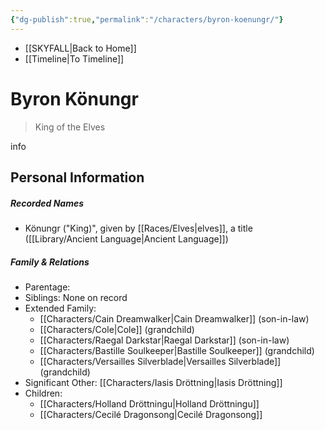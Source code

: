 ```yaml
---
{"dg-publish":true,"permalink":"/characters/byron-koenungr/"}
---
```


- [[SKYFALL\|Back to Home]]
- [[Timeline\|To Timeline]]

# Byron Könungr
>King of the Elves

info

## Personal Information

##### Recorded Names
- Könungr ("King)", given by [[Races/Elves\|elves]], a title ([[Library/Ancient Language\|Ancient Language]])

##### Family & Relations
- Parentage: 
- Siblings: None on record
- Extended Family: 
	- [[Characters/Cain Dreamwalker\|Cain Dreamwalker]] (son-in-law)
	- [[Characters/Cole\|Cole]] (grandchild)
	- [[Characters/Raegal Darkstar\|Raegal Darkstar]] (son-in-law)
	- [[Characters/Bastille Soulkeeper\|Bastille Soulkeeper]] (grandchild)
	- [[Characters/Versailles Silverblade\|Versailles Silverblade]] (grandchild)
- Significant Other: [[Characters/Iasis Dröttning\|Iasis Dröttning]]
- Children: 
	- [[Characters/Holland Dröttningu\|Holland Dröttningu]]
	- [[Characters/Cecilé Dragonsong\|Cecilé Dragonsong]]